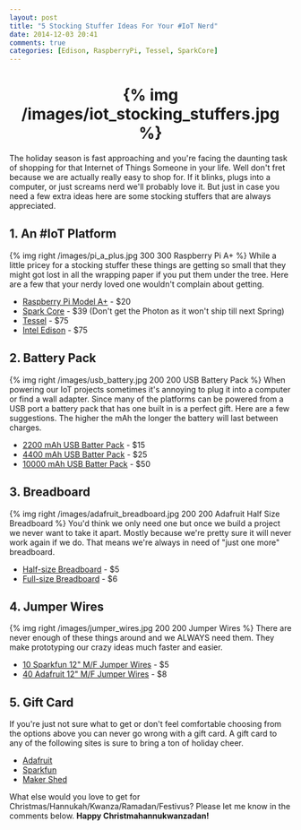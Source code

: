 ```yaml
---
layout: post
title: "5 Stocking Stuffer Ideas For Your #IoT Nerd"
date: 2014-12-03 20:41
comments: true
categories: [Edison, RaspberryPi, Tessel, SparkCore]
---
```


<meta name="twitter:card" content="#IoT Stocking Stuffers">
<meta name="twitter:site" content="@KevinSidwar">
<meta name="twitter:creator" content="@KevinSidwar">
<meta name="twitter:title" content="5 Stocking Stuffer Ideas for Your #IoT Nerd">
<meta name="twitter:description" content="A few stocking stuffer ideas for that special someone in your life who is down with the Internet of Things.">
<meta name="twitter:image:src" content="http://blog.microcasts.tv/images/iot_stocking_stuffers.jpg">

<h1 style="text-align:center;">{% img /images/iot_stocking_stuffers.jpg %}</h1>

The holiday season is fast approaching and you're facing the daunting task of shopping for that Internet of Things Someone in your life. Well don't fret because we are actually really easy to shop for. If it blinks, plugs into a computer, or just screams nerd we'll probably love it. But just in case you need a few extra ideas here are some stocking stuffers that are always appreciated.

## 1. An #IoT Platform
{% img right /images/pi_a_plus.jpg 300 300 Raspberry Pi A+ %}
While a little pricey for a stocking stuffer these things are getting so small that they might got lost in all the wrapping paper if you put them under the tree. Here are a few that your nerdy loved one wouldn't complain about getting.

  * [Raspberry Pi Model A+](http://www.element14.com/community/community/raspberry-pi/raspberry-pi-aplus) - $20
  * [Spark Core](https://store.spark.io/) - $39 (Don't get the Photon as it won't ship till next Spring)
  * [Tessel](https://shop.trycelery.com/page/tec) - $75
  * [Intel Edison](https://www.sparkfun.com/products/13025) - $75

## 2. Battery Pack
{% img right /images/usb_battery.jpg 200 200 USB Battery Pack %}
When powering our IoT projects sometimes it's annoying to plug it into a computer or find a wall adapter. Since many of the platforms can be powered from a USB port a battery pack that has one built in is a perfect gift. Here are a few suggestions. The higher the mAh the longer the battery will last between charges.

  * [2200 mAh USB Batter Pack](https://www.adafruit.com/products/1959) - $15
  * [4400 mAh USB Batter Pack](https://www.adafruit.com/products/1565) - $25
  * [10000 mAh USB Batter Pack](https://www.adafruit.com/products/1566) - $50

## 3. Breadboard
{% img right /images/adafruit_breadboard.jpg 200 200 Adafruit Half Size Breadboard %}
You'd think we only need one but once we build a project we never want to take it apart. Mostly because we're pretty sure it will never work again if we do. That means we're always in need of "just one more" breadboard.


  * [Half-size Breadboard](https://www.adafruit.com/products/64) - $5
  * [Full-size Breadboard](https://www.adafruit.com/products/239) - $6

## 4. Jumper Wires
{% img right /images/jumper_wires.jpg 200 200 Jumper Wires %}
There are never enough of these things around and we ALWAYS need them. They make prototyping our crazy ideas much faster and easier.


  * [10 Sparkfun 12" M/F Jumper Wires](https://www.sparkfun.com/products/9385) - $5
  * [40 Adafruit 12" M/F Jumper Wires](https://www.adafruit.com/products/824) - $8

## 5. Gift Card
If you're just not sure what to get or don't feel comfortable choosing from the options above you can never go wrong with a gift card. A gift card to any of the following sites is sure to bring a ton of holiday cheer.

  * [Adafruit](https://www.adafruit.com/category/14)
  * [Sparkfun](https://www.sparkfun.com/gift_certificates)
  * [Maker Shed](http://www.makershed.com/products/gift-certificates)

What else would you love to get for Christmas/Hannukah/Kwanza/Ramadan/Festivus? Please let me know in the comments below. **Happy Christmahannukwanzadan!**
